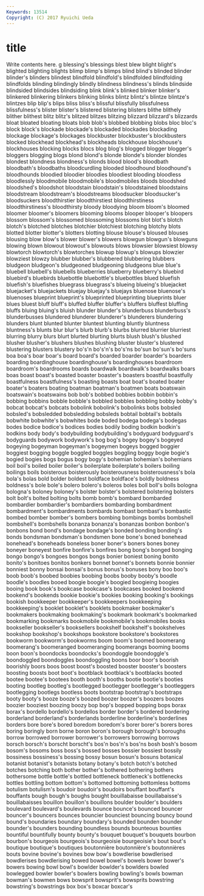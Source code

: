```yaml
---
Keywords: 13514 
Copyright: (C) 2017 Ryuichi Ueda
---
```


# title

Write contents here.
g
blessing's blessings blest blew blight blight's blighted blighting blights blimp
blimp's blimps blind blind's blinded blinder blinder's blinders blindest blindfold
blindfold's blindfolded blindfolding blindfolds blinding blindingly blindly blindness blindness's blinds
blindside blindsided blindsides blindsiding blink blink's blinked blinker blinker's blinkered
blinkering blinkers blinking blinks blintz blintz's blintze blintze's blintzes blip
blip's blips bliss bliss's blissful blissfully blissfulness blissfulness's blister blister's
blistered blistering blisters blithe blithely blither blithest blitz blitz's blitzed
blitzes blitzing blizzard blizzard's blizzards bloat bloated bloating bloats blob
blob's blobbed blobbing blobs bloc bloc's block block's blockade blockade's
blockaded blockades blockading blockage blockage's blockages blockbuster blockbuster's blockbusters blocked
blockhead blockhead's blockheads blockhouse blockhouse's blockhouses blocking blocks blocs blog
blog's blogged blogger blogger's bloggers blogging blogs blond blond's blonde
blonde's blonder blondes blondest blondness blondness's blonds blood blood's bloodbath
bloodbath's bloodbaths bloodcurdling blooded bloodhound bloodhound's bloodhounds bloodied bloodier bloodies
bloodiest blooding bloodless bloodlessly bloodmobile bloodmobile's bloodmobiles bloods bloodshed bloodshed's
bloodshot bloodstain bloodstain's bloodstained bloodstains bloodstream bloodstream's bloodstreams bloodsucker bloodsucker's
bloodsuckers bloodthirstier bloodthirstiest bloodthirstiness bloodthirstiness's bloodthirsty bloody bloodying bloom bloom's
bloomed bloomer bloomer's bloomers blooming blooms blooper blooper's bloopers blossom
blossom's blossomed blossoming blossoms blot blot's blotch blotch's blotched blotches
blotchier blotchiest blotching blotchy blots blotted blotter blotter's blotters blotting
blouse blouse's bloused blouses blousing blow blow's blower blower's blowers
blowgun blowgun's blowguns blowing blown blowout blowout's blowouts blows blowsier
blowsiest blowsy blowtorch blowtorch's blowtorches blowup blowup's blowups blowzier blowziest
blowzy blubber blubber's blubbered blubbering blubbers bludgeon bludgeon's bludgeoned bludgeoning
bludgeons blue blue's bluebell bluebell's bluebells blueberries blueberry blueberry's bluebird
bluebird's bluebirds bluebottle bluebottle's bluebottles blued bluefish bluefish's bluefishes bluegrass
bluegrass's blueing blueing's bluejacket bluejacket's bluejackets bluejay bluejay's bluejays bluenose
bluenose's bluenoses blueprint blueprint's blueprinted blueprinting blueprints bluer blues bluest
bluff bluff's bluffed bluffer bluffer's bluffers bluffest bluffing bluffs bluing
bluing's bluish blunder blunder's blunderbuss blunderbuss's blunderbusses blundered blunderer blunderer's
blunderers blundering blunders blunt blunted blunter bluntest blunting bluntly bluntness
bluntness's blunts blur blur's blurb blurb's blurbs blurred blurrier blurriest
blurring blurry blurs blurt blurted blurting blurts blush blush's blushed
blusher blusher's blushers blushes blushing bluster bluster's blustered blustering blusters
blustery bo's'n bo's'n's bo's'ns bo'sun bo'sun's bo'suns boa boa's boar
boar's board board's boarded boarder boarder's boarders boarding boardinghouse boardinghouse's
boardinghouses boardroom boardroom's boardrooms boards boardwalk boardwalk's boardwalks boars boas
boast boast's boasted boaster boaster's boasters boastful boastfully boastfulness boastfulness's
boasting boasts boat boat's boated boater boater's boaters boating boatman
boatman's boatmen boats boatswain boatswain's boatswains bob bob's bobbed bobbies
bobbin bobbin's bobbing bobbins bobble bobble's bobbled bobbles bobbling bobby
bobby's bobcat bobcat's bobcats bobolink bobolink's bobolinks bobs bobsled bobsled's
bobsledded bobsledding bobsleds bobtail bobtail's bobtails bobwhite bobwhite's bobwhites bode
boded bodega bodega's bodegas bodes bodice bodice's bodices bodies bodily
boding bodkin bodkin's bodkins body body's bodybuilding bodybuilding's bodyguard bodyguard's
bodyguards bodywork bodywork's bog bog's bogey bogey's bogeyed bogeying bogeyman
bogeyman's bogeymen bogeys bogged boggier boggiest bogging boggle boggled boggles
boggling boggy bogie bogie's bogied bogies bogs bogus bogy bogy's
bohemian bohemian's bohemians boil boil's boiled boiler boiler's boilerplate boilerplate's
boilers boiling boilings boils boisterous boisterously boisterousness boisterousness's bola bola's
bolas bold bolder boldest boldface boldface's boldly boldness boldness's bole
bole's bolero bolero's boleros boles boll boll's bolls bologna bologna's
boloney boloney's bolster bolster's bolstered bolstering bolsters bolt bolt's bolted
bolting bolts bomb bomb's bombard bombarded bombardier bombardier's bombardiers bombarding
bombardment bombardment's bombardments bombards bombast bombast's bombastic bombed bomber bomber's
bombers bombing bombings bombs bombshell bombshell's bombshells bonanza bonanza's bonanzas
bonbon bonbon's bonbons bond bond's bondage bondage's bonded bonding bonding's
bonds bondsman bondsman's bondsmen bone bone's boned bonehead bonehead's boneheads
boneless boner boner's boners bones boney boneyer boneyest bonfire bonfire's
bonfires bong bong's bonged bonging bongo bongo's bongoes bongos bongs
bonier boniest boning bonito bonito's bonitoes bonitos bonkers bonnet bonnet's
bonnets bonnie bonnier bonniest bonny bonsai bonsai's bonus bonus's bonuses
bony boo boo's boob boob's boobed boobies boobing boobs booby
booby's boodle boodle's boodles booed boogie boogie's boogied boogieing boogies
booing book book's bookcase bookcase's bookcases booked bookend bookend's bookends
bookie bookie's bookies booking booking's bookings bookish bookkeeper bookkeeper's bookkeepers
bookkeeping bookkeeping's booklet booklet's booklets bookmaker bookmaker's bookmakers bookmaking bookmaking's
bookmark bookmark's bookmarked bookmarking bookmarks bookmobile bookmobile's bookmobiles books bookseller
bookseller's booksellers bookshelf bookshelf's bookshelves bookshop bookshop's bookshops bookstore bookstore's
bookstores bookworm bookworm's bookworms boom boom's boomed boomerang boomerang's boomeranged
boomeranging boomerangs booming booms boon boon's boondocks boondocks's boondoggle boondoggle's
boondoggled boondoggles boondoggling boons boor boor's boorish boorishly boors boos
boost boost's boosted booster booster's boosters boosting boosts boot boot's
bootblack bootblack's bootblacks booted bootee bootee's bootees booth booth's booths
bootie bootie's booties booting bootleg bootleg's bootlegged bootlegger bootlegger's bootleggers
bootlegging bootlegs bootless boots bootstrap bootstrap's bootstraps booty booty's booze
booze's boozed boozer boozer's boozers boozes boozier booziest boozing boozy
bop bop's bopped bopping bops borax borax's bordello bordello's bordellos
border border's bordered bordering borderland borderland's borderlands borderline borderline's borderlines
borders bore bore's bored boredom boredom's borer borer's borers bores
boring boringly born borne boron boron's borough borough's boroughs borrow
borrowed borrower borrower's borrowers borrowing borrows borsch borsch's borscht borscht's
bos'n bos'n's bos'ns bosh bosh's bosom bosom's bosoms boss boss's
bossed bosses bossier bossiest bossily bossiness bossiness's bossing bossy bosun
bosun's bosuns botanical botanist botanist's botanists botany botany's botch botch's
botched botches botching both bother bother's bothered bothering bothers bothersome
bottle bottle's bottled bottleneck bottleneck's bottlenecks bottles bottling bottom bottom's
bottomed bottoming bottomless bottoms botulism botulism's boudoir boudoir's boudoirs bouffant
bouffant's bouffants bough bough's boughs bought bouillabaisse bouillabaisse's bouillabaisses bouillon
bouillon's bouillons boulder boulder's boulders boulevard boulevard's boulevards bounce bounce's
bounced bouncer bouncer's bouncers bounces bouncier bounciest bouncing bouncy bound
bound's boundaries boundary boundary's bounded bounden bounder bounder's bounders bounding
boundless bounds bounteous bounties bountiful bountifully bounty bounty's bouquet bouquet's
bouquets bourbon bourbon's bourgeois bourgeois's bourgeoisie bourgeoisie's bout bout's boutique
boutique's boutiques boutonnière boutonnière's boutonnières bouts bovine bovine's bovines bow
bow's bowdlerise bowdlerised bowdlerises bowdlerising bowed bowel bowel's bowels bower
bower's bowers bowing bowl bowl's bowlder bowlder's bowlders bowled bowlegged
bowler bowler's bowlers bowling bowling's bowls bowman bowman's bowmen bows
bowsprit bowsprit's bowsprits bowstring bowstring's bowstrings box box's boxcar boxcar's
